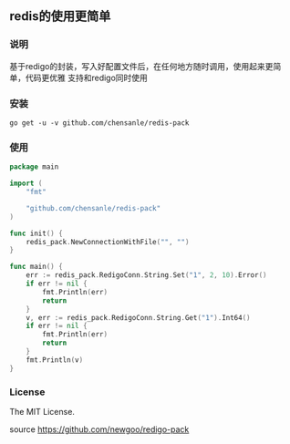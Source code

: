 redis的使用更简单
---

### 说明
基于redigo的封装，写入好配置文件后，在任何地方随时调用，使用起来更简单，代码更优雅
支持和redigo同时使用

### 安装
`go get -u -v github.com/chensanle/redis-pack`

### 使用
```go
package main

import (
	"fmt"

	"github.com/chensanle/redis-pack"
)

func init() {
    redis_pack.NewConnectionWithFile("", "")
}

func main() {
	err := redis_pack.RedigoConn.String.Set("1", 2, 10).Error()
	if err != nil {
		fmt.Println(err)
		return
	}
	v, err := redis_pack.RedigoConn.String.Get("1").Int64()
	if err != nil {
		fmt.Println(err)
		return
	}
	fmt.Println(v)
}
```


### License
The MIT License.

source https://github.com/newgoo/redigo-pack